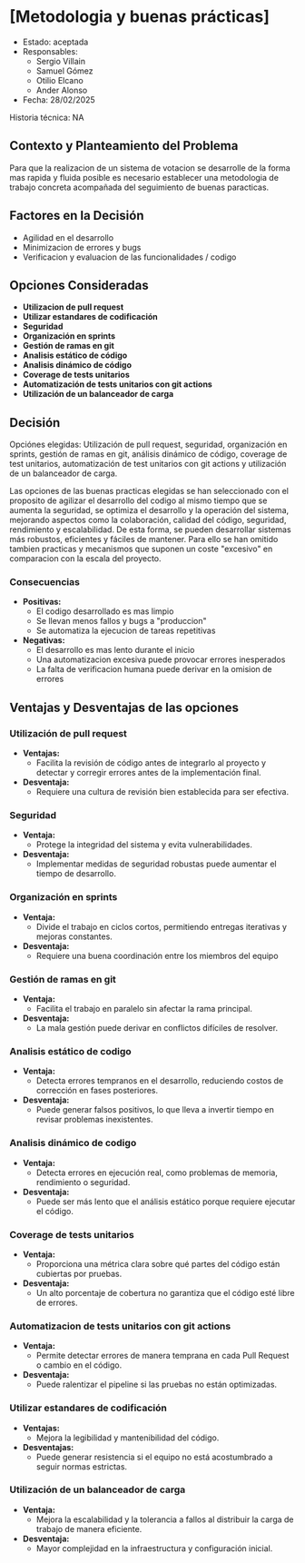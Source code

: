 # [Metodologia y buenas prácticas]
-   Estado: aceptada
-   Responsables: 
    - Sergio Villain
    - Samuel Gómez
    - Otilio Elcano
    - Ander Alonso
-   Fecha: 28/02/2025


Historia técnica: NA

## Contexto y Planteamiento del Problema

Para que la realizacion de un sistema de votacion se desarrolle de la forma mas rapida y fluida posible es necesario establecer una metodologia de trabajo concreta acompañada del seguimiento de buenas paracticas.

## Factores en la Decisión

* Agilidad en el desarrollo
* Minimizacion de errores y bugs
* Verificacion y evaluacion de las funcionalidades / codigo

## Opciones Consideradas

- **Utilizacion de pull request**
- **Utilizar estandares de codificación**
- **Seguridad**
- **Organización en sprints**
- **Gestión de ramas en git**
- **Analisis estático de código**
- **Analisis dinámico de código**
- **Coverage de tests unitarios**
- **Automatización de tests unitarios con git actions**
- **Utilización de un balanceador de carga**

## Decisión

 Opciónes elegidas: Utilización de pull request, seguridad, organización en sprints, gestión de ramas en git, análisis dinámico de código, coverage de test unitarios, automatización de test unitarios con git actions y utilización de un balanceador de carga. 

Las opciones de las buenas practicas elegidas se han seleccionado con el proposito de agilizar el desarrollo del codigo al mismo tiempo que se aumenta la seguridad, se optimiza el desarrollo y la operación del sistema, mejorando aspectos como la colaboración, calidad del código, seguridad, rendimiento y escalabilidad. De esta forma, se pueden desarrollar sistemas más robustos, eficientes y fáciles de mantener. Para ello se han omitido tambien practicas y mecanismos que suponen un coste "excesivo" en comparacion con la escala del proyecto.
### Consecuencias

-  **Positivas:**
    - El codigo desarrollado es mas limpio
    - Se llevan menos fallos y bugs a "produccion"
    - Se automatiza la ejecucion de tareas repetitivas
-  **Negativas:**
    - El desarrollo es mas lento durante el inicio
    - Una automatizacion excesiva puede provocar errores inesperados
    - La falta de verificacion humana puede derivar en la omision de errores

## Ventajas y Desventajas de las opciones

### Utilización de pull request

-   **Ventajas:**
    - Facilita la revisión de código antes de integrarlo al proyecto y detectar y corregir errores antes de la implementación final.
-   **Desventaja:**
    - Requiere una cultura de revisión bien establecida para ser efectiva.

### Seguridad

-   **Ventaja:**
    - Protege la integridad del sistema y evita vulnerabilidades.
-   **Desventaja:**
    - Implementar medidas de seguridad robustas puede aumentar el tiempo de desarrollo.


### Organización en sprints

-   **Ventaja:**
    - Divide el trabajo en ciclos cortos, permitiendo entregas iterativas y mejoras constantes.
-   **Desventaja:**
    - Requiere una buena coordinación entre los miembros del equipo


### Gestión de ramas en git

-   **Ventaja:**
    - Facilita el trabajo en paralelo sin afectar la rama principal.
-   **Desventaja:**
    - La mala gestión puede derivar en conflictos difíciles de resolver.

### Analisis estático de codigo

-   **Ventaja:**
    - Detecta errores tempranos en el desarrollo, reduciendo costos de corrección en fases posteriores.  
-   **Desventaja:**
    - Puede generar falsos positivos, lo que lleva a invertir tiempo en revisar problemas inexistentes.  
    
### Analisis dinámico de codigo

-   **Ventaja:**
    - Detecta errores en ejecución real, como problemas de memoria, rendimiento o seguridad.
-   **Desventaja:**
    - Puede ser más lento que el análisis estático porque requiere ejecutar el código.

### Coverage de tests unitarios

-   **Ventaja:**
    - Proporciona una métrica clara sobre qué partes del código están cubiertas por pruebas.
-   **Desventaja:**
    - Un alto porcentaje de cobertura no garantiza que el código esté libre de errores.

### Automatizacion de tests unitarios con git actions

-   **Ventaja:**
    - Permite detectar errores de manera temprana en cada Pull Request o cambio en el código.
-   **Desventaja:**
    - Puede ralentizar el pipeline si las pruebas no están optimizadas.

### Utilizar estandares de codificación

-   **Ventajas:**
    - Mejora la legibilidad y mantenibilidad del código.
-   **Desventajas:**
    - Puede generar resistencia si el equipo no está acostumbrado a seguir normas estrictas.
    
### Utilización de un balanceador de carga

-   **Ventaja:**
    - Mejora la escalabilidad y la tolerancia a fallos al distribuir la carga de trabajo de manera eficiente.
-   **Desventaja:**
    - Mayor complejidad en la infraestructura y configuración inicial.
